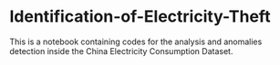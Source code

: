 # Identification-of-Electricity-Theft
This is a notebook containing codes for the analysis and anomalies detection inside the China Electricity Consumption Dataset. 
